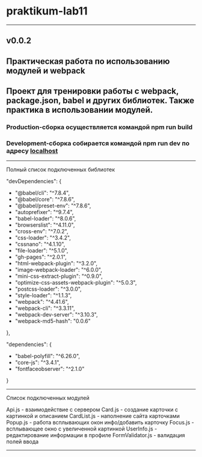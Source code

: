 # praktikum-lab11
____

[Проект]: https://vaitsehovskiy-tony.github.io/praktikum-lab11/

## v0.0.2


## Практическая работа по использованию модулей и webpack

## Проект для тренировки работы с webpack, package.json, babel и других библиотек. Также практика в использовании модулей.

### Production-сборка осуществляется командой npm run build
### Development-сборка собирается командой npm run dev по адресу [localhost](http://localhost:8080/)


___


Полный список подключенных библиотек
  
"devDependencies": {  

 * "@babel/cli": "^7.8.4",  
 * "@babel/core": "^7.8.6",  
 * "@babel/preset-env": "^7.8.6",    
 * "autoprefixer": "^9.7.4",  
 * "babel-loader": "^8.0.6",
 * "browserslist": "^4.11.0",  
 * "cross-env": "^7.0.2",  
 * "css-loader": "^3.4.2",  
 * "cssnano": "^4.1.10",  
 * "file-loader": "^5.1.0",  
 * "gh-pages": "^2.0.1",  
 * "html-webpack-plugin": "^3.2.0",  
 * "image-webpack-loader": "^6.0.0",  
 * "mini-css-extract-plugin": "^0.9.0",  
 * "optimize-css-assets-webpack-plugin": "^5.0.3",  
 * "postcss-loader": "^3.0.0",  
 * "style-loader": "^1.1.3",  
 * "webpack": "^4.41.6",  
 * "webpack-cli": "^3.3.11",  
 * "webpack-dev-server": "^3.10.3",  
 * "webpack-md5-hash": "0.0.6"  

  },  

  "dependencies": {  

 * "babel-polyfill": "^6.26.0",   
 * "core-js": "^3.4.1",
 * "fontfaceobserver": "^2.1.0"  
  

  }  

___

Список подключенных модулей 

Api.js - взаимодействие с сервером
Card.js - создание карточки с картинкой и описанием
CardList.js - наполнение сайта карточками
Popup.js - работа всплывающих окон инфо/добавить карточку
Focus.js - всплывающее окно с увеличенной картинкой
UserInfo.js - редактирование информации в профиле
FormValidator.js - валидация полей ввода

__________________

